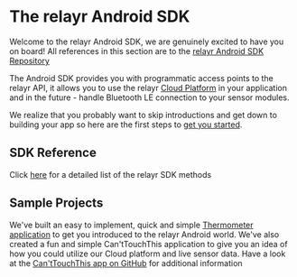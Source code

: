 # The relayr Android SDK 

Welcome to the relayr Android SDK, we are genuinely excited to have you on board!
All references in this section are to the [relayr Android SDK Repository](https://github.com/relayr/android-sdk)

The Android SDK provides you with programmatic access points to the relayr API, it allows you to use the relayr [Cloud Platform](https://developer.relayr.io/documents/Welcome/Platform) in your application and in the future - handle Bluetooth LE connection to your sensor modules. 

We realize that you probably want to skip introductions and get down to building your app so here are the first steps to [get you started](https://developer.relayr.io/documents/Android/GettingStarted).

## SDK Reference 

Click <a href="https://developer.relayr.io/rendered-doc/javadoc/index.html" target="_blank">here</a> for a detailed list of the relayr SDK methods

## Sample Projects

We've built an easy to implement, quick and simple <a href="https://github.com/relayr/android-demo-apps/tree/master/thermometer">Thermometer application</a> to get you introduced to the relayr Android world. We've also created a fun and simple Can'tTouchThis application to give you an idea of how you could utilize our Cloud platform and live sensor data. Have a look at the <a href="https://github.com/relayr/android-cant-touch-this">Can'tTouchThis app on GitHub</a> for additional information	



